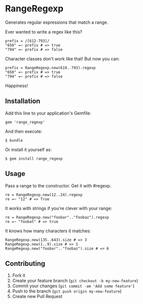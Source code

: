 # RangeRegexp

Generates regular expressions that match a range.

Ever wanted to write a regex like this?

    prefix = /[612-793]/
    "650" =~ prefix # => true
    "794" =~ prefix # => false

Character classes don't work like that! But now you can:

    prefix = RangeRegexp.new(619..793).regexp
    "650" =~ prefix # => true
    "794" =~ prefix # => false

Happiness!

## Installation

Add this line to your application's Gemfile:

    gem 'range_regexp'

And then execute:

    $ bundle

Or install it yourself as:

    $ gem install range_regexp

## Usage

Pass a range to the constructor. Get it with #regexp.

    re = RangeRegexp.new(12..24).regexp
    re =~ "12" # => True

It works with strings if you're clever with your range:

    re = RangeRegexp.new("foobar".."foobaz").regexp
    re =~ "foobat" # => true

It knows how many characters it matches:

    RangeRegexp.new(135..643).size # => 3
    RangeRegexp.new(1..9).size # => 1
    RangeRegexp.new("foobar".."foobaz").size # => 6

## Contributing

1. Fork it
2. Create your feature branch (`git checkout -b my-new-feature`)
3. Commit your changes (`git commit -am 'Add some feature'`)
4. Push to the branch (`git push origin my-new-feature`)
5. Create new Pull Request
